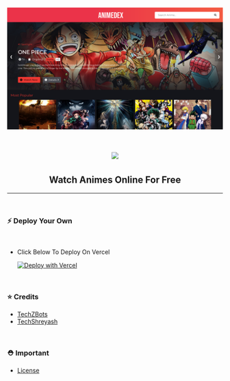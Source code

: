 <p align="center"><a href="https://github.com/Guru322/GURUANIME"><img src="./static/img/home.png"></a></p> 

<h1 align="center"><img src="https://cdn.jsdelivr.net/gh/Guru322/api@Guru/Picsart_22-12-24_10-30-42-148.jpg"> </h1>
<h2 align="center"><b>Watch Animes Online For Free</b></h4>


<hr><br>

### ⚡️ Deploy Your Own
<br>

- Click Below To Deploy On Vercel

    [![Deploy with Vercel](https://vercel.com/button)](https://vercel.com/new/clone?repository-url=https%3A%2F%2Fgithub.com%2FGuru322%2FGURUANIME&project-name=anime-Guru&repo-name=GURUANIME&demo-title=AnimeGuru&demo-description=Watch%20Animes%20Online%20For%20Free)

   





<br>

### ⭐ Credits

* [TechZBots](https://t.me/TechZBots)
* [TechShreyash](https://github.com/TechShreyash)

<br>

### ⛑ Important

* [License](https://github.com/TechShreyash/AnimeDex/blob/main/LICENSE)
